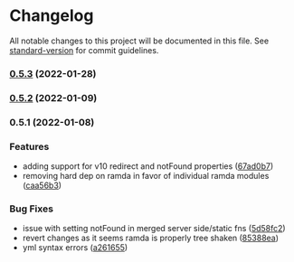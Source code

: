 # Changelog

All notable changes to this project will be documented in this file. See [standard-version](https://github.com/conventional-changelog/standard-version) for commit guidelines.

### [0.5.3](https://github.com/platypusrex/next-merge-props/compare/@release/0.5.2...@release/0.5.3) (2022-01-28)

### [0.5.2](https://github.com/platypusrex/next-merge-props/compare/@release/0.5.1...@release/0.5.2) (2022-01-09)

### 0.5.1 (2022-01-08)


### Features

* adding support for v10 redirect and notFound properties ([67ad0b7](https://github.com/platypusrex/next-merge-props/commit/67ad0b7d25c9d8d209254a136e8d9c27d78f7cea))
* removing hard dep on ramda in favor of individual ramda modules ([caa56b3](https://github.com/platypusrex/next-merge-props/commit/caa56b3e76bef1ba8cf3e8696d17a0da977553e6))


### Bug Fixes

* issue with setting notFound in merged server side/static fns ([5d58fc2](https://github.com/platypusrex/next-merge-props/commit/5d58fc298e3beaeab227da32706e96710c7550ae))
* revert changes as it seems ramda is properly tree shaken ([85388ea](https://github.com/platypusrex/next-merge-props/commit/85388ea05034825ef8e35f8385affe2cca254933))
* yml syntax errors ([a261655](https://github.com/platypusrex/next-merge-props/commit/a2616558fed832c4726bcbc8ff6790c91e9ac4b8))
